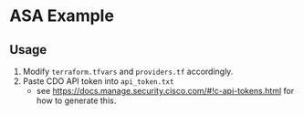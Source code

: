 # ASA Example

## Usage
1. Modify `terraform.tfvars` and `providers.tf` accordingly.
2. Paste CDO API token into `api_token.txt`
    - see https://docs.manage.security.cisco.com/#!c-api-tokens.html for how to generate this.